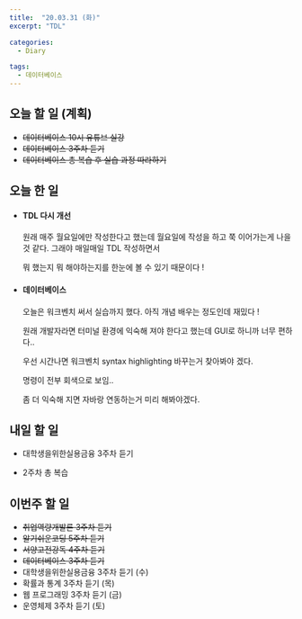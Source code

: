 ```yaml
---
title:  "20.03.31 (화)"
excerpt: "TDL"

categories:
  - Diary

tags:
  - 데이터베이스
---
```


## 오늘 할 일 (계획)

- ~~데이터베이스 10시 유튜브 실강~~
- ~~데이터베이스 3주차 듣기~~
- ~~데이터베이스 총 복습 후 실습 과정 따라하기~~



## 오늘 한 일

- #### TDL 다시 개선

  원래 매주 월요일에만 작성한다고 했는데 월요일에 작성을 하고 쭉 이어가는게 나을 것 같다. 그래야 매일매일 TDL 작성하면서
  
  뭐 했는지 뭐 해야하는지를 한눈에 볼 수 있기 때문이다 !
  
  
  
- #### 데이터베이스

  오늘은 워크벤치 써서 실습까지 했다. 아직 개념 배우는 정도인데 재밌다 !

  원래 개발자라면 터미널 환경에 익숙해 져야 한다고 했는데 GUI로 하니까 너무 편하다..

  우선 시간나면 워크벤치 syntax highlighting 바꾸는거 찾아봐야 겠다.

  명령이 전부 회색으로 보임..

  좀 더 익숙해 지면 자바랑 연동하는거 미리 해봐야겠다.

  


## 내일 할 일

- 대학생을위한실용금융 3주차 듣기

- 2주차 총 복습

  

## 이번주 할 일

- ~~취업역량개발론 3주차 듣기~~
- ~~알기쉬운코딩 5주차 듣기~~
- ~~서양고전강독 4주차 듣기~~
- ~~데이터베이스 3주차 듣기~~
- 대학생을위한실용금융 3주차 듣기 (수)
- 확률과 통계 3주차 듣기 (목)
- 웹 프로그래밍 3주차 듣기 (금)
- 운영체제 3주차 듣기 (토)